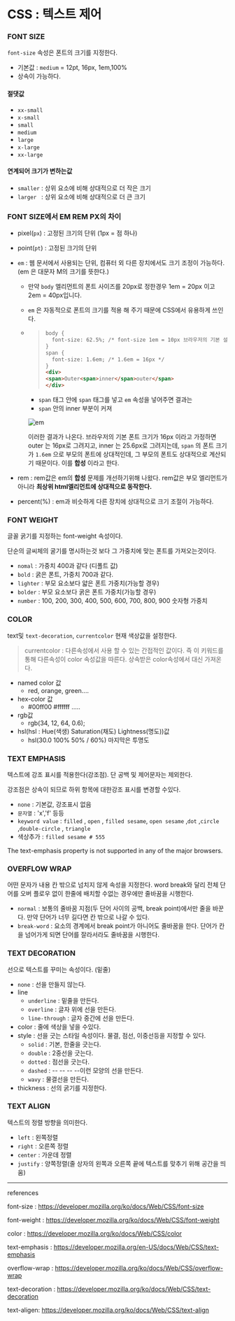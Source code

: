 # CSS : 텍스트 제어

### FONT SIZE

`font-size` 속성은 폰트의 크기를 지정한다. 

* 기본값 : `medium` = 12pt, 16px, 1em,100%
* 상속이 가능하다.

#### 절댓값

* `xx-small`
* `x-small`
* `small`
* `medium`
* `large`
* `x-large`
* `xx-large`

#### 연계되어 크기가 변하는값

*  `smaller` : 상위 요소에 비해 상대적으로 더 작은 크기
* `larger ` : 상위 요소에 비해 상대적으로 더 큰 크기

### FONT SIZE에서  EM REM PX의 차이

* pixel(`px`) : 고정된 크기의 단위 (1px = 점 하나)

* point(`pt`) : 고정된 크기의 단위

* `em` : 웹 문서에서 사용되는 단위, 컴퓨터 외 다른 장치에서도 크기 조정이 가능하다.(em 은 대문자 M의 크기를 뜻한다.)

  * 만약 `body` 엘리먼트의 폰트 사이즈를 20px로 정한경우 1em = 20px 이고 2em = 40px입니다. 

  * `em` 은 자동적으로 폰트의 크기를 적용 해 주기 때문에 CSS에서 유용하게 쓰인다.

  * > ```html
    > body {
    >   font-size: 62.5%; /* font-size 1em = 10px 브라우저의 기본 설정 */
    > }
    > span {
    >   font-size: 1.6em; /* 1.6em = 16px */
    > }
    > <div>
    > <span>Outer<span>inner</span>outer</span>
    > </div>
    > ```

    * `span` 태그 안에 `span` 태그를 넣고 `em` 속성을 넣어주면 결과는 
    * `span` 안의 inner 부분이 커져

    ![em](C:\Users\mingy\AppData\Roaming\Typora\typora-user-images\image-20210820001310916.png)

    이러한 결과가 나온다.  브라우저의 기본 폰트  크기가 16px 이라고 가정하면 outer 는 16px로 그려지고, inner 는 25.6px로 그려지는데,  `span` 의 폰트 크기가 `1.6em` 으로 부모의 폰트에 상대적인데, 그 부모의 폰트도 상대적으로 계산되기 때문이다. 이를 **합성** 이라고 한다.

* rem : rem값은 em의 **합성** 문제를 개선하기위해 나왔다. rem값은 부모 엘리먼트가 아니라 **최상위 html엘리먼트에 상대적으로 동작한다.**

* percent(%) : em과 비슷하게 다른 장치에 상대적으로 크기 조절이 가능하다.

   

### FONT WEIGHT

글꼴 굵기를 지정하는 font-weight 속성이다.  

단순의 글씨체의 굴기를 명시하는것 보다 그 가중치에 맞는 폰트를 가져오는것이다.

* `nomal` : 가중치 400과 같다 (디폴트 값)
* `bold`  : 굵은 폰트, 가중치 700과 같다.
* `lighter` : 부모 요소보다 얇은 폰트 가중치(가능할 경우)
* `bolder` : 부모 요소보다 굵은 폰트 가중치(가능할 경우)
* `number` : 100, 200, 300, 400, 500, 600, 700, 800, 900 숫자형 가중치

### COLOR

text및 `text-decoration`, `currentcolor` 현재 색상값을 설정한다. 

> currentcolor : 다른속성에서 사용 할 수 있는 간접적인 값이다. 즉 이 키워드를 통해 다른속성이 color 속성값을 따른다. 상속받은 color속성에서 대신 가져온다. 

* named color 값
  * red, orange, green....
* hex-color 값
  * \#00ff00 #ffffff .....
* rgb값
  * rgb(34, 12, 64, 0.6);
* hsl(hsl : Hue(색생) Saturation(채도) Lightness(명도))값
  * hsl(30.0 100% 50% / 60%) 마지막은 투명도

### TEXT EMPHASIS 

텍스트에 강조 표시를 적용한다(강조점). 단 공백 및 제어문자는 제외한다.

강조점은 상속이 되므로 하위 항목에 대한강조 표시를 변경할 수있다. 

* `none` : 기본값, 강조표시 없음
* `문자열` : 'x','f' 등등
* `keyword value` : `filled` , `open` , `filled sesame`, `open sesame` ,`dot` ,`circle` ,`double-circle` , `triangle` 
* 색상추가 : `filled sesame # 555`

The text-emphasis property is not supported in any of the major browsers.

### OVERFLOW WRAP

어떤 문자가 내용 칸 밖으로 넘치지 않게 속성을 지정한다. word break와 달리 전체 단어를 오버 플로우 없이 한줄에 배치할 수없는 경우에만 줄바꿈을 시행한다.

* `normal` : 보통의 줄바꿈 지점(두 단어 사이의 공백, break point)에서만 줄을 바꾼다. 만약 단어가 너무 길다면 칸 밖으로 나갈 수 있다. 
* `break-word` : 요소의 경계에서 break point가 아니어도 줄바꿈을 한다. 단어가 칸을 넘어가게 되면 단어를 잘라서라도 줄바꿈을 시행한다.

### TEXT DECORATION

선으로 텍스트를 꾸미는 속성이다. (밑줄)

* `none` : 선을 만들지 않는다. 
* line 
  * `underline` : 밑줄을 만든다.
  * `overline` : 글자 위에 선을 만든다.
  * `line-through` : 글자 중간에 선을 만든다. 
* color : 줄에 색상을 넣을 수있다. 
* style  : 선을 긋는 스타일 속성이다. 물결, 점선, 이중선등을 지정할 수 있다.
  * `solid` : 기본, 한줄을 긋는다.
  * `double` : 2중선을 긋는다.
  * `dotted` :  점선을 긋는다.
  * `dashed` : -- -- -- --이런 모양의 선을 만든다.
  * `wavy` : 물결선을 만든다.
* thickness : 선의 굵기를 지정한다.

### TEXT ALIGN

텍스트의 정렬 방향을 의미한다. 

* `left` : 왼쪽정렬
* `right` : 오른쪽 정렬
* `center` : 가운데 정렬
* `justify` : 양쪽정렬(줄 상자의 왼쪽과 오른쪽 끝에 텍스트를 맞추기 위해 공간을 띄움)

-----

references

font-size : https://developer.mozilla.org/ko/docs/Web/CSS/font-size

font-weight : https://developer.mozilla.org/ko/docs/Web/CSS/font-weight

color : https://developer.mozilla.org/ko/docs/Web/CSS/color

text-emphasis : https://developer.mozilla.org/en-US/docs/Web/CSS/text-emphasis

overflow-wrap : https://developer.mozilla.org/ko/docs/Web/CSS/overflow-wrap

text-decoration : https://developer.mozilla.org/ko/docs/Web/CSS/text-decoration

text-aligen: https://developer.mozilla.org/ko/docs/Web/CSS/text-align

